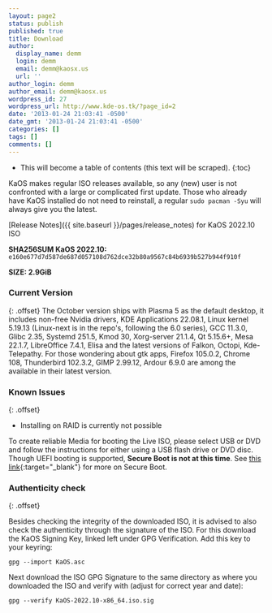 ```yaml
---
layout: page2
status: publish
published: true
title: Download
author:
  display_name: demm
  login: demm
  email: demm@kaosx.us
  url: ''
author_login: demm
author_email: demm@kaosx.us
wordpress_id: 27
wordpress_url: http://www.kde-os.tk/?page_id=2
date: '2013-01-24 21:03:41 -0500'
date_gmt: '2013-01-24 21:03:41 -0500'
categories: []
tags: []
comments: []
---
```


* This will become a table of contents (this text will be scraped).
{:toc}

KaOS makes regular ISO releases available, so any (new) user is not confronted with a large or complicated first update. Those who already have KaOS installed do not need to reinstall, a regular `sudo pacman -Syu` will always give you the latest.

[Release Notes]({{ site.baseurl }}/pages/release_notes) for KaOS 2022.10 ISO

<div id="wrapper4">
<p><b>SHA256SUM KaOS 2022.10:</b> <code>e160e677d7d587de687d057108d762dce32b80a9567c84b6939b527b944f910f</code></p>
<p><b>SIZE: 2.9GiB</b></p>
</div>

### Current Version
{: .offset}
The October version ships with Plasma 5 as the default desktop, it includes non-free Nvidia drivers, KDE Applications 22.08.1, Linux kernel 5.19.13 (Linux-next is in the repo's, following the 6.0 series), GCC 11.3.0, Glibc 2.35, Systemd 251.5, Kmod 30, Xorg-server 21.1.4, Qt 5.15.6+, Mesa 22.1.7, LibreOffice 7.4.1, Elisa and the latest versions of Falkon, Octopi, Kde-Telepathy.
For those wondering about gtk apps, Firefox 105.0.2, Chrome 108, Thunderbird 102.3.2, GIMP 2.99.12, Ardour 6.9.0 are among the available in their latest version.

### Known Issues
{: .offset}

* Installing on RAID is currently not possible

To create reliable Media for booting the Live ISO, please select USB or DVD and follow the instructions for either using a USB flash drive or DVD disc.
Though UEFI booting is supported, **Secure Boot is not at this time**.  See [this link](https://arstechnica.com/information-technology/2016/08/microsoft-secure-boot-firmware-snafu-leaks-golden-key/){:target="_blank"} for more on Secure Boot.

### Authenticity check
{: .offset}

Besides checking the integrity of the downloaded ISO, it is advised to also check the authenticity through the signature of the ISO.  For this download the KaOS Signing Key, linked left under GPG Verification.  Add this key to your keyring:
```
gpg --import KaOS.asc
```
Next download the ISO GPG Signature to the same directory as where you downloaded the ISO and verify with (adjust for correct year and date):
```
gpg --verify KaOS-2022.10-x86_64.iso.sig
```
